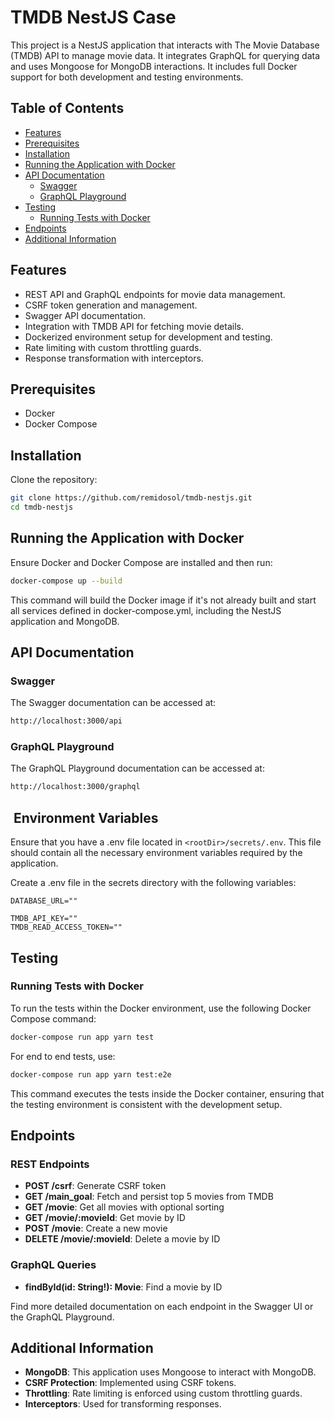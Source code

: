 # TMDB NestJS Case

This project is a NestJS application that interacts with The Movie Database (TMDB) API to manage movie data. It integrates GraphQL for querying data and uses Mongoose for MongoDB interactions. It includes full Docker support for both development and testing environments.

## Table of Contents

- [Features](#features)
- [Prerequisites](#prerequisites)
- [Installation](#installation)
- [Running the Application with Docker](#running-the-application-with-docker)
- [API Documentation](#api-documentation)
  - [Swagger](#swagger)
  - [GraphQL Playground](#graphql-playground)
- [Testing](#testing)
  - [Running Tests with Docker](#running-tests-with-docker)
- [Endpoints](#endpoints)
- [Additional Information](#endpoints)

## Features

- REST API and GraphQL endpoints for movie data management.
- CSRF token generation and management.
- Swagger API documentation.
- Integration with TMDB API for fetching movie details.
- Dockerized environment setup for development and testing.
- Rate limiting with custom throttling guards.
- Response transformation with interceptors.

## Prerequisites

- Docker
- Docker Compose

## Installation

Clone the repository:

```bash
git clone https://github.com/remidosol/tmdb-nestjs.git
cd tmdb-nestjs
```

## Running the Application with Docker

Ensure Docker and Docker Compose are installed and then run:

```bash
docker-compose up --build
```

This command will build the Docker image if it's not already built and start all services defined in docker-compose.yml, including the NestJS application and MongoDB.

## API Documentation

### Swagger

The Swagger documentation can be accessed at:

```bash
http://localhost:3000/api
```

### GraphQL Playground

The GraphQL Playground documentation can be accessed at:

```bash
http://localhost:3000/graphql
```

##  Environment Variables
Ensure that you have a .env file located in `<rootDir>/secrets/.env`. This file should contain all the necessary environment variables required by the application.

Create a .env file in the secrets directory with the following variables:

```.env
DATABASE_URL=""

TMDB_API_KEY=""
TMDB_READ_ACCESS_TOKEN=""
```

## Testing

### Running Tests with Docker

To run the tests within the Docker environment, use the following Docker Compose command:

```bash
docker-compose run app yarn test
```

For end to end tests, use:

```bash
docker-compose run app yarn test:e2e
```

This command executes the tests inside the Docker container, ensuring that the testing environment is consistent with the development setup.

## Endpoints

### REST Endpoints

- **POST /csrf**: Generate CSRF token
- **GET /main_goal**: Fetch and persist top 5 movies from TMDB
- **GET /movie**: Get all movies with optional sorting
- **GET /movie/:movieId**: Get movie by ID
- **POST /movie**: Create a new movie
- **DELETE /movie/:movieId**: Delete a movie by ID

### GraphQL Queries

- **findById(id: String!): Movie**: Find a movie by ID

Find more detailed documentation on each endpoint in the Swagger UI or the GraphQL Playground.

## Additional Information

- **MongoDB**: This application uses Mongoose to interact with MongoDB.
- **CSRF Protection**: Implemented using CSRF tokens.
- **Throttling**: Rate limiting is enforced using custom throttling guards.
- **Interceptors**: Used for transforming responses.
